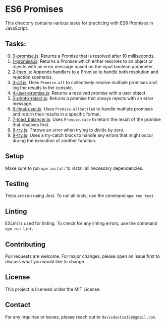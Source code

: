 # ES6 Promises

This directory contains various tasks for practicing with ES6 Promises in JavaScript.

## Tasks:
0. [0-promise.js](0-promise.js): Returns a Promise that is resolved after 10 milliseconds.
1. [1-promise.js](1-promise.js): Returns a Promise which either resolves to an object or rejects with an error message based on the input boolean parameter.
2. [2-then.js](2-then.js): Appends handlers to a Promise to handle both resolution and rejection scenarios.
3. [3-all.js](3-all.js): Uses `Promise.all` to collectively resolve multiple promises and log the results to the console.
4. [4-user-promise.js](4-user-promise.js): Returns a resolved promise with a user object.
5. [5-photo-reject.js](5-photo-reject.js): Returns a promise that always rejects with an error message.
6. [6-final-user.js](6-final-user.js): Uses `Promise.allSettled` to handle multiple promises and return their results in a specific format.
7. [7-load_balancer.js](7-load_balancer.js): Uses `Promise.race` to return the result of the promise that resolves first.
8. [8-try.js](8-try.js): Throws an error when trying to divide by zero.
9. [9-try.js](9-try.js): Uses a try-catch block to handle any errors that might occur during the execution of another function.

## Setup
Make sure to run `npm install` to install all necessary dependencies.

## Testing
Tests are run using Jest. To run all tests, use the command `npm run test`.

## Linting
ESLint is used for linting. To check for any linting errors, use the command `npm run lint`.

## Contributing
Pull requests are welcome. For major changes, please open an issue first to discuss what you would like to change.

## License
This project is licensed under the MIT License.

## Contact
For any inquiries or issues, please reach out to `davisdustin328@gmail.com`.
